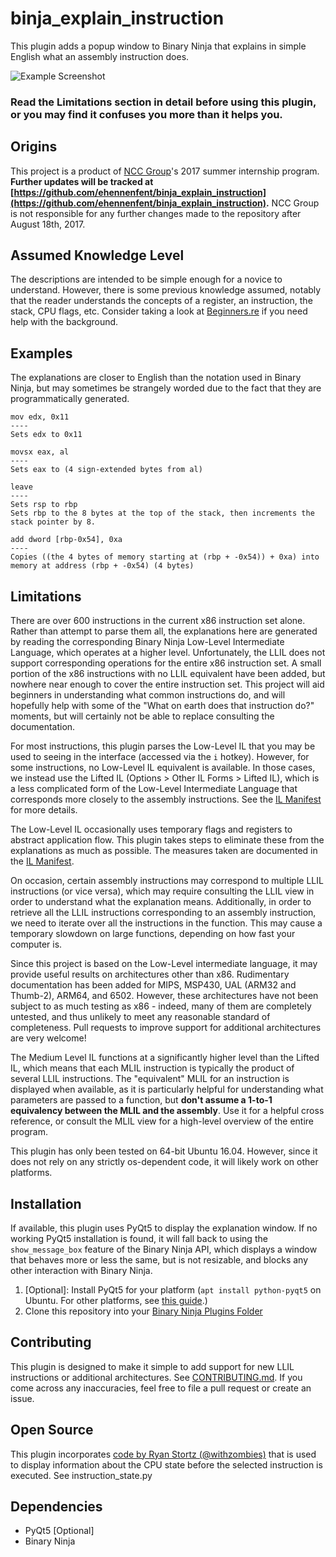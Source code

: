 # binja_explain_instruction
This plugin adds a popup window to Binary Ninja that explains in simple English what an assembly instruction does.

![Example Screenshot](https://raw.githubusercontent.com/nccgroup/binja_explain_instruction/master/Examples/screenshot.png)

### Read the Limitations section in detail before using this plugin, or you may find it confuses you more than it helps you.

## Origins
This project is a product of [NCC Group](https://www.nccgroup.trust/us/)'s 2017 summer internship program. **Further updates will be tracked at [https://github.com/ehennenfent/binja_explain_instruction](https://github.com/ehennenfent/binja_explain_instruction).** NCC Group is not responsible for any further changes made to the repository after August 18th, 2017. 

## Assumed Knowledge Level
The descriptions are intended to be simple enough for a novice to understand. However, there is some previous knowledge assumed, notably that the reader understands the concepts of a register, an instruction, the stack, CPU flags, etc. Consider taking a look at [Beginners.re](https://beginners.re/) if you need help with the background.

## Examples
The explanations are closer to English than the notation used in Binary Ninja, but may sometimes be strangely worded due to the fact that they are programmatically generated.
```
mov edx, 0x11
----
Sets edx to 0x11
```
```
movsx eax, al
----
Sets eax to (4 sign-extended bytes from al)
```
```
leave
----
Sets rsp to rbp
Sets rbp to the 8 bytes at the top of the stack, then increments the stack pointer by 8.
```
```
add dword [rbp-0x54], 0xa
----
Copies ((the 4 bytes of memory starting at (rbp + -0x54)) + 0xa) into memory at address (rbp + -0x54) (4 bytes)
```

## Limitations
There are over 600 instructions in the current x86 instruction set alone. Rather than attempt to parse them all, the explanations here are generated by reading the corresponding Binary Ninja Low-Level Intermediate Language, which operates at a higher level. Unfortunately, the LLIL does not support corresponding operations for the entire x86 instruction set. A small portion of the x86 instructions with no LLIL equivalent have been added, but nowhere near enough to cover the entire instruction set. This project will aid beginners in understanding what common instructions do, and will hopefully help with some of the "What on earth does that instruction do?" moments, but will certainly not be able to replace consulting the documentation.

For most instructions, this plugin parses the Low-Level IL that you may be used to seeing in the interface (accessed via the `i` hotkey). However, for some instructions, no Low-Level IL equivalent is available. In  those cases, we instead use the Lifted IL (Options > Other IL Forms > Lifted IL), which is a less complicated form of the Low-Level Intermediate Language that corresponds more closely to the assembly instructions. See the [IL Manifest](https://github.com/ehennenfent/binja_explain_instruction/blob/master/IL_MANIFEST.md) for more details.

The Low-Level IL occasionally uses temporary flags and registers to abstract application flow. This plugin takes steps to eliminate these from the explanations as much as possible. The measures taken are documented in the [IL Manifest](https://github.com/ehennenfent/binja_explain_instruction/blob/master/IL_MANIFEST.md).

On occasion, certain assembly instructions may correspond to multiple LLIL instructions (or vice versa), which may require consulting the LLIL view in order to understand what the explanation means. Additionally, in order to retrieve all the LLIL instructions corresponding to an assembly instruction, we need to iterate over all the instructions in the function. This may cause a temporary slowdown on large functions, depending on how fast your computer is.

Since this project is based on the Low-Level intermediate language, it may provide useful results on architectures other than x86. Rudimentary documentation has been added for MIPS, MSP430, UAL (ARM32 and Thumb-2), ARM64, and 6502. However, these architectures have not been subject to as much testing as x86 - indeed, many of them are completely untested, and thus unlikely to meet any reasonable standard of completeness. Pull requests to improve support for additional architectures are very welcome!

The Medium Level IL functions at a significantly higher level than the Lifted IL, which means that each MLIL instruction is typically the product of several LLIL instructions. The "equivalent" MLIL for an instruction is displayed when available, as it is particularly helpful for understanding what parameters are passed to a function, but **don't assume a 1-to-1 equivalency between the MLIL and the assembly**. Use it for a helpful cross reference, or consult the MLIL view for a high-level overview of the entire program.

This plugin has only been tested on 64-bit Ubuntu 16.04. However, since it does not rely on any strictly os-dependent code, it will likely work on other platforms.

## Installation
If available, this plugin uses PyQt5 to display the explanation window. If no working PyQt5 installation is found, it will fall back to using the `show_message_box` feature of the Binary Ninja API, which displays a window that behaves more or less the same, but is not resizable, and blocks any other interaction with Binary Ninja.
1. [Optional]: Install PyQt5 for your platform (`apt install python-pyqt5` on Ubuntu. For other platforms, see [this guide](https://github.com/nbsdx/binja-ui-api/blob/master/HowToPyQt5.pdf).)
2. Clone this repository into your [Binary Ninja Plugins Folder](https://github.com/Vector35/binaryninja-api/tree/dev/python/examples#loading-plugins)

## Contributing
This plugin is designed to make it simple to add support for new LLIL instructions or additional architectures. See [CONTRIBUTING.md](https://github.com/ehennenfent/binja_explain_instruction/blob/master/CONTRIBUTING.md). If you come across any inaccuracies, feel free to file a pull request or create an issue.

## Open Source
This plugin incorporates [code by Ryan Stortz (@withzombies)](https://gist.github.com/withzombies/d4f0502754407b22da02664d4eb2fbae) that is used to display information about the CPU state before the selected instruction is executed. See instruction_state.py

## Dependencies
* PyQt5 [Optional]
* Binary Ninja
